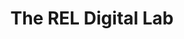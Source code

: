 ---
title: The REL Digital Lab
layout: page
img: /assets/img/RELdl-Website.png
redirect: https://digitallab.religion.ua.edu
description: Infrastructure for digital scholarship to support the Department of Religious Studies at the University of Alabama.
importance: 4
category: past
related_publications: true
--- 
